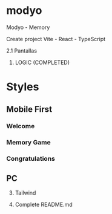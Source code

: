 # modyo

Modyo - Memory

Create project 
Vite - React - TypeScript

2.1 Pantallas

1. LOGIC (COMPLETED)

# Styles
## Mobile First
### Welcome
### Memory Game
### Congratulations
## PC

3. Tailwind

4. Complete README.md
